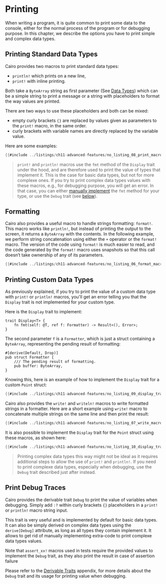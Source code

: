 # Printing

When writing a program, it is quite common to print some data to the console, either for the normal process of the program or for debugging purpose. In this chapter, we describe the options you have to print simple and complex data types.

## Printing Standard Data Types

Cairo provides two macros to print standard data types:

- `println!` which prints on a new line,
- `print!` with inline printing.

Both take a `ByteArray` string as first parameter (See [Data Types](ch02-02-data-types.md#byte-array-strings)) which can be a simple string to print a message or a string with placeholders to format the way values are printed.

There are two ways to use these placeholders and both can be mixed:

- empty curly brackets `{}` are replaced by values given as parameters to the `print!` macro, in the same order.
- curly brackets with variable names are directly replaced by the variable value.

Here are some examples:

```rust
{{#include ../listings/ch11-advanced-features/no_listing_08_print_macro/src/lib.cairo}}
```
> `print!` and `println!` macros use the `fmt` method of the `Display` trait under the hood, and are therefore used to print the value of types that implement it. This is the case for basic data types, but not for more complexe ones. If you try to print complex data types values with these macros, e.g., for debugging purpose, you will get an error. In that case, you can either [manually implement](./ch11-09-printing.md#printing-custom-data-types) the `fmt` method for your type, or use the `Debug` trait (see [below](./ch11-09-printing.md#print-debug-traces)).

## Formatting

Cairo also provides a useful macro to handle strings formatting: `format!`. This macro works like `println!`, but instead of printing the output to the screen, it returns a `ByteArray` with the contents. In the following example, we perform string concatenation using either the `+` operator or the
`format!` macro. The version of the code using `format!` is much easier to read, and the code generated by the `format!` macro uses snapshots so that this call doesn’t take ownership of any of its parameters.

```rust
{{#include ../listings/ch11-advanced-features/no_listing_06_format_macro/src/lib.cairo}}
```

## Printing Custom Data Types

As previously explained, if you try to print the value of a custom data type with `print!` or `println!` macros, you'll get an error telling you that the `Display` trait is not implemented for your custom type.

Here is the `Display` trait to implement:

```rust,noplayground
trait Display<T> {
    fn fmt(self: @T, ref f: Formatter) -> Result<(), Error>;
}
```

The second parameter `f` is a `Formatter`, which is just a struct containing a `ByteArray`, representing the pending result of formatting: 

```rust,noplayground
#[derive(Default, Drop)]
pub struct Formatter {
    /// The pending result of formatting.
    pub buffer: ByteArray,
}
```

Knowing this, here is an example of how to implement the `Display` trait for a custom `Point` struct:

```rust
{{#include ../listings/ch11-advanced-features/no_listing_09_display_trait_with_format/src/lib.cairo}}
```

Cairo also provides the `write!` and `writeln!` macros to write formatted strings in a formatter.
Here are a short example using `write!` macro to concatenate multiple strings on the same line and then print the result:

```rust
{{#include ../listings/ch11-advanced-features/no_listing_07_write_macro/src/lib.cairo}}
```

It is also possible to implement the `Display` trait for the `Point` struct using these macros, as shown here:

```rust
{{#include ../listings/ch11-advanced-features/no_listing_10_display_trait_with_write/src/lib.cairo}}
```

> Printing complex data types this way might not be ideal as it requires additional steps to allow the use of `print!` and `println!`. If you need to print complexe data types, especially when debugging, use the `Debug` trait described just after instead.

## Print Debug Traces

Cairo provides the derivable trait `Debug` to print the value of variables when debugging. Simply add `:?` within curly brackets `{}` placeholders in a `print!` or `println!` macro string input.

 This trait is very useful and is implemented by default for basic data types. It can also be simply derived on complex data types using the `derive[Debug]` attribute, as long as all types they contain implement it. It allows to get rid of manually implementing extra-code to print complexe data types values.

 Note that `assert_xx!` macros used in tests require the provided values to implement the `Debug` trait, as they also print the result in case of assertion failure

Please refer to the [Derivable Traits](appendix-03-derivable-traits.md#debug-trait-for-printing-and-debugging) appendix, for more details about the `Debug` trait and its usage for printing value when debugging.